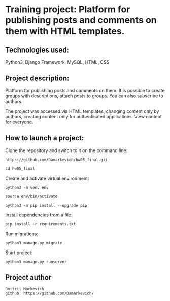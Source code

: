 # Training project: Platform for publishing posts and comments on them with HTML templates.

## Technologies used:
Python3, Django Framework, MySQL, HTML, CSS

## Project description:

Platform for publishing posts and comments on them. It is possible to create groups with descriptions, attach posts to groups. You can also subscribe to authors.

The project was accessed via HTML templates, changing content only by authors, creating content only for authenticated applications. View content for everyone.

## How to launch a project:

Clone the repository and switch to it on the command line:

```
https://github.com/Damarkevich/hw05_final.git
```

```
cd hw05_final
```

Create and activate virtual environment:

```
python3 -m venv env
```

```
source env/bin/activate
```

```
python3 -m pip install --upgrade pip
```

Install dependencies from a file:

```
pip install -r requirements.txt
```

Run migrations:

```
python3 manage.py migrate
```

Start project:

```
python3 manage.py runserver
```

## Project author
```
Dmitrii Markevich
github: https://github.com/Damarkevich/
```